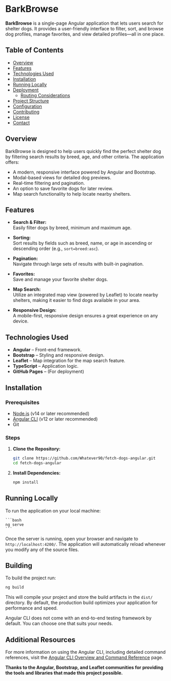 # BarkBrowse

**BarkBrowse** is a single-page Angular application that lets users search for shelter dogs. It provides a user-friendly interface to filter, sort, and browse dog profiles, manage favorites, and view detailed profiles—all in one place.

## Table of Contents

- [Overview](#overview)
- [Features](#features)
- [Technologies Used](#technologies-used)
- [Installation](#installation)
- [Running Locally](#running-locally)
- [Deployment](#deployment)
  - [Routing Considerations](#routing-considerations)
- [Project Structure](#project-structure)
- [Configuration](#configuration)
- [Contributing](#contributing)
- [License](#license)
- [Contact](#contact)

## Overview

BarkBrowse is designed to help users quickly find the perfect shelter dog by filtering search results by breed, age, and other criteria. The application offers:
- A modern, responsive interface powered by Angular and Bootstrap.
- Modal-based views for detailed dog previews.
- Real-time filtering and pagination.
- An option to save favorite dogs for later review.
- Map search functionality to help locate nearby shelters.

## Features

- **Search & Filter:**  
  Easily filter dogs by breed, minimum and maximum age.

- **Sorting:**  
  Sort results by fields such as breed, name, or age in ascending or descending order (e.g., `sort=breed:asc`).

- **Pagination:**  
  Navigate through large sets of results with built-in pagination.

- **Favorites:**  
  Save and manage your favorite shelter dogs.

- **Map Search:**  
  Utilize an integrated map view (powered by Leaflet) to locate nearby shelters, making it easier to find dogs available in your area.

- **Responsive Design:**  
  A mobile-first, responsive design ensures a great experience on any device.

## Technologies Used

- **Angular** – Front-end framework.
- **Bootstrap** – Styling and responsive design.
- **Leaflet** – Map integration for the map search feature.
- **TypeScript** – Application logic.
- **GitHub Pages** – (For deployment)

## Installation

### Prerequisites

- [Node.js](https://nodejs.org/) (v14 or later recommended)
- [Angular CLI](https://angular.io/cli) (v12 or later recommended)
- Git

### Steps

1. **Clone the Repository:**

   ```bash
   git clone https://github.com/Whatever90/fetch-dogs-angular.git
   cd fetch-dogs-angular
   ```

2. **Install Dependencies:**
   ```bash
   npm install
   ```

## Running Locally
To run the application on your local machine:

    ```bash
    ng serve
    ```

Once the server is running, open your browser and navigate to `http://localhost:4200/`. The application will automatically reload whenever you modify any of the source files.

## Building

To build the project run:

```bash
ng build
```

This will compile your project and store the build artifacts in the `dist/` directory. By default, the production build optimizes your application for performance and speed.


Angular CLI does not come with an end-to-end testing framework by default. You can choose one that suits your needs.

## Additional Resources

For more information on using the Angular CLI, including detailed command references, visit the [Angular CLI Overview and Command Reference](https://angular.dev/tools/cli) page.

**Thanks to the Angular, Bootstrap, and Leaflet communities for providing the tools and libraries that made this project possible.**